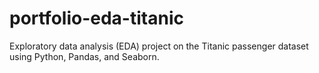 # portfolio-eda-titanic
Exploratory data analysis (EDA) project on the Titanic passenger dataset using Python, Pandas, and Seaborn.
